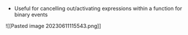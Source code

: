 - Useful for cancelling out/activating expressions within a function for binary events

![[Pasted image 20230611115543.png]]
